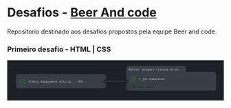 # Desafios - [Beer And code](https://www.github.com/beerandcodeteam)

Repositorio destinado aos desafios propostos pela equipe Beer and code.


### Primeiro desafio - HTML | CSS

<img src="./images/desafio1.png" alt="Imagem do primeiro desafio" />